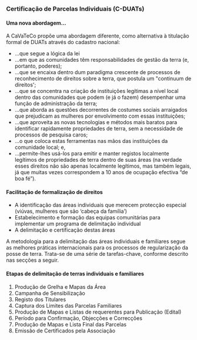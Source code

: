 ### Certificação de Parcelas Individuais \(C-DUATs\)

#### Uma nova abordagem...

A CaVaTeCo propõe uma abordagem diferente, como alternativa à titulação formal de DUATs através do cadastro nacional:

* ...que segue a lógica da lei 
* ...em que as comunidades têm responsabilidades de gestão da terra \(e, portanto, poderes\);
* ...que se encaixa dentro dum paradigma crescente de processos de reconhecimento de direitos sobre a terra, que postula um "continuum de direitos';
* ...que se concentra na criação de instituições legítimas a nível local dentro das comunidades que podem \(e já o fazem\) desempenhar uma função de administração da terra;
* ...que aborda as questões decorrentes de costumes sociais arraigados que prejudicam as mulheres por envolvimento com essas instituições;
* ...que aproveita as novas tecnologias e métodos mais baratos para identificar rapidamente propriedades de terra, sem a necessidade de processos de pesquisa caros;
* ...o que coloca estas ferramentas nas mãos das instituições da comunidade local; e,
* ...permite-lhes usá-los para emitir e manter registos localmente legítimos de propriedades de terra dentro de suas áreas \(na verdade esses direitos não são apenas localmente legítimos, mas também legais, já que muitas vezes correspondem a 10 anos de ocupação efectiva “de boa fé”\).

#### Facilitação de formalização de direitos

* A identificação das áreas individuais que merecem protecção especial \(viúvas, mulheres que são ‘cabeça da família’\)
* Estabelecimento e formação das equipas comunitárias para implementar um programa de delimitação individual
* A delimitação e certificação destas áreas

A metodologia para a delimitação das áreas individuais e familiares segue as melhores práticas internacionais para os processos de regularização da posse de terra. Trata-se de uma série de tarefas-chave, conforme descrito nas secções a seguir.

#### Etapas de delimitação de terras individuais e familiares

1. Produção de Grelha e Mapas da Área 
2. Campanha de Sensibilização
3. Registo dos Titulares
4. Captura dos Limites das Parcelas Familiares
5. Produção de Mapas e Listas de requerentes para Publicação \(Edital\) 
6. Período para Confirmação, Objecções e Correcções
7. Produção de Mapas e Lista Final das Parcelas
8. Emissão de Certificados pela Associação



